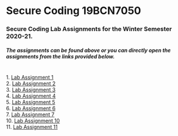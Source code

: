 # Secure Coding 19BCN7050

### Secure Coding Lab Assignments for the Winter Semester 2020-21.

##### The assignments can be found above or you can directly open the assignments from the links provided below.
<br>1.  <a href="https://github.com/Nishit3479/Secure_Coding_19BCN7050/blob/main/Secure_Coding_Lab-1/CSE-2010_19BCN7050_Lab%20Assignment-1.pdf" target="_blank">Lab Assignment 1</a>
<br>2.  <a href="https://github.com/Nishit3479/Secure_Coding_19BCN7050/blob/main/Secure_Coding_Lab-2/CSE-2010_19BCN7050_Lab%20Assignment-2.pdf" target="_blank">Lab Assignment 2</a>
<br>3.  <a href="https://github.com/Nishit3479/Secure_Coding_19BCN7050/blob/main/Secure_Coding_Lab-3/CSE-2010_19BCN7050_Lab%20Assignment-3.pdf" target="_blank">Lab Assignment 3</a>
<br>4.  <a href="https://github.com/Nishit3479/Secure_Coding_19BCN7050/blob/main/Secure_Coding_Lab-4/CSE-2010_19BCN7050_Lab%20Assignment-4.pdf" target="_blank">Lab Assignment 4</a>
<br>5.  <a href="https://github.com/Nishit3479/Secure_Coding_19BCN7050/blob/main/Secure_Coding_Lab-5/CSE-2010_19BCN7050_Lab%20Assignment-5.pdf" target="_blank">Lab Assignment 5</a>
<br>6.  <a href="https://github.com/Nishit3479/Secure_Coding_19BCN7050/blob/main/Secure_Coding_Lab-6/CSE-2010_19BCN7050_Lab%20Assignment-6.pdf" target="_blank">Lab Assignment 6</a>
<br>7.  <a href="https://github.com/Nishit3479/Secure_Coding_19BCN7050/blob/main/Secure_Coding_Lab-7/CSE-2010_19BCN7050_Lab%20Assignment-7.pdf" target="_blank">Lab Assignment 7</a>
<br>10. <a href="https://github.com/Nishit3479/Secure_Coding_19BCN7050/blob/main/Secure_Coding_Lab-10/CSE-2010_19BCN7050_Lab%20Assignment-10.pdf" target="_blank">Lab Assignment 10</a>
<br>11. <a href="https://github.com/Nishit3479/Secure_Coding_19BCN7050/blob/main/Secure_Coding_Lab-11/CSE-2010_19BCN7050_Lab%20Assignment-11.pdf" target="_blank">Lab Assignment 11</a>
